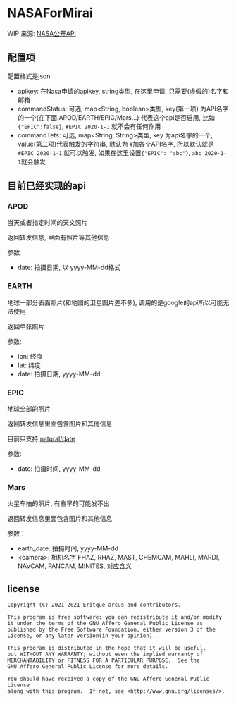 # NASAForMirai
WIP
来源: [NASA公开API](https://api.nasa.gov/index.html#browseAPI)

## 配置项
配置格式是json
- apikey: 在Nasa申请的apikey, string类型, 在[这里](https://api.nasa.gov/index.html)申请, 只需要(虚假的)名字和邮箱
- commandStatus: 可选, map<String, boolean>类型, key(第一项) 为API名字的一个(在下面:APOD/EARTH/EPIC/Mars...) 代表这个api是否启用, 比如 `{"EPIC":false}`, `#EPIC 2020-1-1` 就不会有任何作用
- commandTets: 可选, map<String, String>类型, key 为api名字的一个, value(第二项)代表触发的字符串, 默认为 `#`加各个API名字, 所以默认就是 `#EPIC 2020-1-1` 就可以触发, 如果在这里设置`{"EPIC": "abc"}`, `abc 2020-1-1`就会触发

## 目前已经实现的api
### APOD
当天或者指定时间的天文照片

返回转发信息, 里面有照片等其他信息

参数:
- date: 拍摄日期, 以 yyyy-MM-dd格式

### EARTH
地球一部分表面照片(和地图的卫星图片差不多), 调用的是google的api所以可能无法使用

返回单张照片

参数: 
- lon: 经度
- lat: 纬度
- date: 拍摄日期, yyyy-MM-dd

### EPIC
地球全部的照片

返回转发信息里面包含图片和其他信息

目前只支持 [natural/date](https://api.nasa.gov/index.html#:~:text=natural%20color%20imagery.-,natural/date,-YYYY%2DMM%2DDD)

参数:
- date: 拍摄时间, yyyy-MM-dd

### Mars
火星车拍的照片, 有些早的可能发不出

返回转发信息里面包含图片和其他信息

参数：
- earth_date: 拍摄时间, yyyy-MM-dd
- \<camera\>: 相机名字 FHAZ, RHAZ, MAST, CHEMCAM, MAHLI, MARDI, NAVCAM, PANCAM, MINITES, [对应含义](https://api.nasa.gov/index.html#:~:text=named%20as%20follows%3A-,Rover%20Cameras,-Abbreviation)

## license
```
Copyright (C) 2021-2021 Eritque arcus and contributors.

This program is free software: you can redistribute it and/or modify
it under the terms of the GNU Affero General Public License as
published by the Free Software Foundation, either version 3 of the
License, or any later version(in your opinion).

This program is distributed in the hope that it will be useful,
but WITHOUT ANY WARRANTY; without even the implied warranty of
MERCHANTABILITY or FITNESS FOR A PARTICULAR PURPOSE.  See the
GNU Affero General Public License for more details.

You should have received a copy of the GNU Affero General Public License
along with this program.  If not, see <http://www.gnu.org/licenses/>.
```
